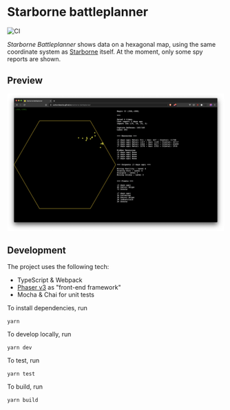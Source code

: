 # Starborne battleplanner

![CI](https://github.com/vanhumbeecka/starborne-battleplanner/workflows/CI/badge.svg)

*Starborne Battleplanner* shows data on a hexagonal map, using the same coordinate system as [Starborne](https://starborne.com/) itself.
At the moment, only some spy reports are shown.

## Preview

![screenshot](screenshot.png)

## Development

The project uses the following tech:
- TypeScript & Webpack
- [Phaser v3](https://phaser.io/) as "front-end framework"
- Mocha & Chai for unit tests

To install dependencies, run
```
yarn
```

To develop locally, run
```
yarn dev
```

To test, run
```
yarn test
```

To build, run
```
yarn build
```

